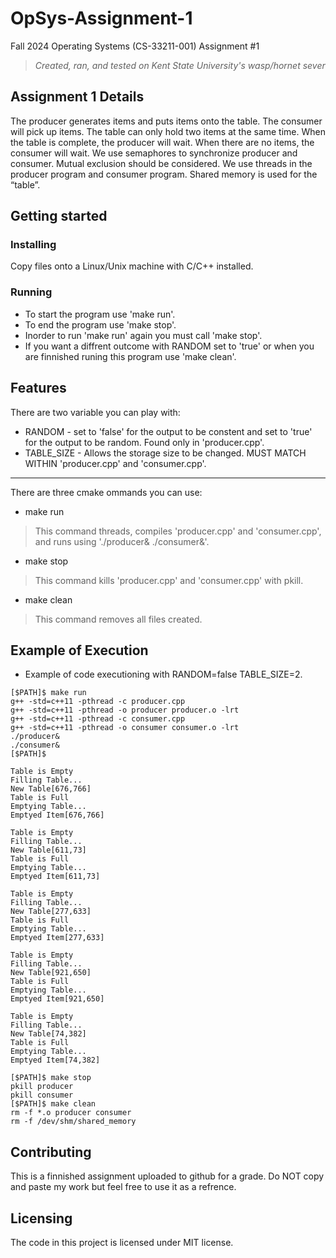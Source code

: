 # OpSys-Assignment-1
Fall 2024 Operating Systems (CS-33211-001) Assignment #1
>*Created, ran, and tested on Kent State University's wasp/hornet sever*

## Assignment 1 Details
The producer generates items and puts items onto the table. The consumer will pick up items. The table can only hold two items at the same time. When the table is complete, the producer will wait. When there are no items, the consumer will wait. We use semaphores to synchronize producer and consumer.  Mutual exclusion should be considered. We use threads in the producer program and consumer program. Shared memory is used for the “table”.

## Getting started
### Installing
Copy files onto a Linux/Unix machine with C/C++ installed.

### Running
- To start the program use 'make run'.
- To end the program use 'make stop'.
- Inorder to run 'make run' again you must call 'make stop'.
- If you want a diffrent outcome with RANDOM set to 'true' or when you are finnished runing this program use 'make clean'.
  
## Features
There are two variable you can play with:
- RANDOM - set to 'false' for the output to be constent and set to 'true' for the output to be random. Found only in 'producer.cpp'.
- TABLE_SIZE - Allows the storage size to be changed. MUST MATCH WITHIN 'producer.cpp' and 'consumer.cpp'.

---

There are three cmake ommands you can use:
- make run
>This command threads, compiles 'producer.cpp' and 'consumer.cpp', and runs using './producer& ./consumer&'.
- make stop
>This command kills 'producer.cpp' and 'consumer.cpp' with pkill.
- make clean
>This command removes all files created.

## Example of Execution
- Example of code executioning with RANDOM=false TABLE_SIZE=2.
```{bash}
[$PATH]$ make run
g++ -std=c++11 -pthread -c producer.cpp
g++ -std=c++11 -pthread -o producer producer.o -lrt
g++ -std=c++11 -pthread -c consumer.cpp
g++ -std=c++11 -pthread -o consumer consumer.o -lrt
./producer& 
./consumer&
[$PATH]$ 

Table is Empty
Filling Table...
New Table[676,766]
Table is Full
Emptying Table...
Emptyed Item[676,766]

Table is Empty
Filling Table...
New Table[611,73]
Table is Full
Emptying Table...
Emptyed Item[611,73]

Table is Empty
Filling Table...
New Table[277,633]
Table is Full
Emptying Table...
Emptyed Item[277,633]

Table is Empty
Filling Table...
New Table[921,650]
Table is Full
Emptying Table...
Emptyed Item[921,650]

Table is Empty
Filling Table...
New Table[74,382]
Table is Full
Emptying Table...
Emptyed Item[74,382]

[$PATH]$ make stop
pkill producer
pkill consumer
[$PATH]$ make clean
rm -f *.o producer consumer
rm -f /dev/shm/shared_memory
```

## Contributing
This is a finnished assignment uploaded to github for a grade. Do NOT copy and paste my work but feel free to use it as a refrence.

## Licensing
The code in this project is licensed under MIT license.
